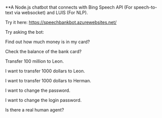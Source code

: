 **A Node.js chatbot that connects with Bing Speech API (For speech-to-text via websocket) and LUIS (For NLP).

Try it here: https://speechbankbot.azurewebsites.net/

Try asking the bot:

Find out how much money is in my card?

Check the balance of the bank card?

Transfer 100 million to Leon.

I want to transfer 1000 dollars to Leon. 

I want to transfer 1000 dollars to Herman.

I want to change the password. 

I want to change the login password.

Is there a real human agent?
